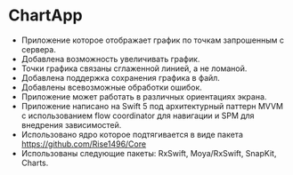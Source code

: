 # ChartApp

- Приложение которое отображает график по точкам запрошенным с сервера.
- Добавлена возможность увеличивать график.
- Точки графика связаны сглаженной линией, а не ломаной.
- Добавлена поддержка сохранения графика в файл.
- Добавлены всевозможные обработки ошибок.
- Приложение может работать в различных ориентациях экрана.
- Приложение написано на Swift 5 под архитектурный паттерн MVVM с использованием flow coordinator для навигации и SPM для внедрения зависимостей.
- Использовано ядро которое подтягивается в виде пакета https://github.com/Rise1496/Core
- Использованы следующие пакеты: RxSwift, Moya/RxSwift, SnapKit, Charts.
